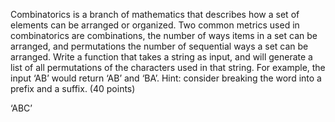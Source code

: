 Combinatorics is a branch of mathematics that describes how a set of elements can be arranged or organized. Two common
metrics used in combinatorics are combinations, the number of ways items in a set can be arranged, and permutations the
number of sequential ways a set can be arranged. Write a function that takes a string as input, and will generate a list
of all permutations of the characters used in that string. For example, the input ‘AB’ would return ‘AB’ and ‘BA’. Hint:
consider breaking the word into a prefix and a suffix. (40 points)

‘ABC’
